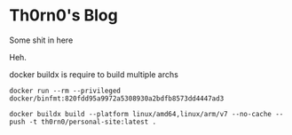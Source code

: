 # Th0rn0's Blog

Some shit in here

Heh.

docker buildx is require to build multiple archs

```docker run --rm --privileged docker/binfmt:820fdd95a9972a5308930a2bdfb8573dd4447ad3```

```docker buildx build --platform linux/amd64,linux/arm/v7 --no-cache --push -t th0rn0/personal-site:latest .```